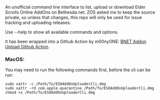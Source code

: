 An unofficial command line interface to list, upload or download Elder Scrolls Online AddOns on Bethesda.net.
ZOS asked me to keep the source private, so unless that changes, this repo will only be used for issue tracking and uploading releases.

Use --help to show all available commands and options.

It has been wrapped into a Github Action by m00nyONE: [BNET Addon Upload Github Action](https://github.com/m00nyONE/bnet-upload).

### MacOS:
You may need to run the following commands first, before the cli can be run:
```
sudo xattr -c /Path/To/ESOAddOnUploaderCli.dmg
sudo xattr -rd com.apple.quarantine /Path/To/ESOAddOnUploaderCli.dmg 
chmod +x /Path/To/ESOAddOnUploaderCli.dmg
```
